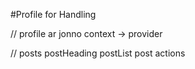 #Profile for Handling

// profile ar jonno context -> provider

// posts
postHeading
postList
post actions
